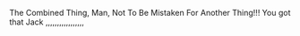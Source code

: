 The Combined Thing, Man, Not To Be Mistaken For Another Thing!!! You got that Jack ,,,,,,,,,,,,,,,,,
